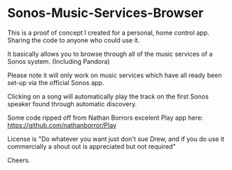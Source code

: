 Sonos-Music-Services-Browser
============================

This is a proof of concept I created for a personal, home control app. Sharing the code to anyone who could use it.

It basically allows you to browse through all of the music services of a Sonos system. (Including Pandora)

Please note it will only work on music services which have all ready been set-up via the official Sonos app.

Clicking on a song will automatically play the track on the first Sonos speaker found through automatic discovery.

Some code ripped off from Nathan Borrors excelent Play app here: https://github.com/nathanborror/Play

License is "Do whatever you want just don't sue Drew, and if you do use it commercially a shout out is appreciated but not required" 

Cheers.
